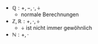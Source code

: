 - $\mathbb{Q}:+,-,\cdot,\div$
	- normale Berechnungen
- $\mathbb{Z,R}:+,\cdot,\div$
	- $\div$ ist nicht immer gewöhnlich
- $\mathbb{N}:+,\cdot$